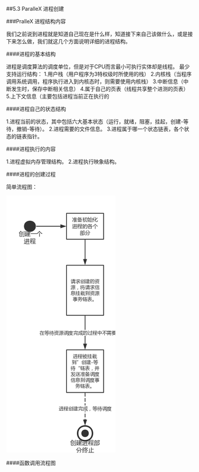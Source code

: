 ##5.3  ParalleX 进程创建

###PralleX 进程结构内容

我们之前说到进程就是知道自己现在是什么样，知道接下来自己该做什么，或是接下来怎么做，我们就这几个方面说明详细的进程结构。

####进程的基本结构

进程是调度算法的调度单位，但是对于CPU而言最小可执行实体却是线程。
最少支持运行结构：
1.用户栈（用户程序为3特权级时所使用的栈）
2.内核栈（当程序调用系统调用，程序执行进入到内核态时，则需要使用内核栈）
3.中断信息（中断发生时，保存中断相关信息）
4.属于自己的页表（线程共享整个进测的页表）
5.上下文信息（主要包括进程当前正在执行的

####进程自己的状态结构

1.进程当前的状态，其中包括六大基本状态（运行，就绪，阻塞，挂起，创建-等待，撤销-等待）。
2.进程需要的文件信息。
3.进程属于哪一个状态链表，各个状态的链表指针。

####进程执行的内容

1.进程虚拟内存管理结构。
2.进程执行映象结构。


####进程的创建过程

简单流程图：

![p_craete](./image/进程创建.png)

####函数调用流程图

